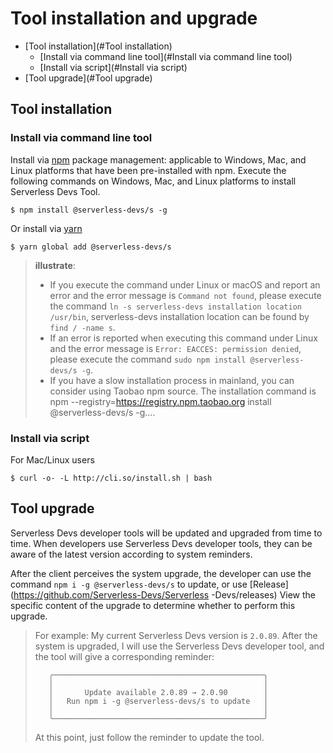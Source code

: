 # Tool installation and upgrade

- [Tool installation](#Tool installation)
    - [Install via command line tool](#Install via command line tool)
    - [Install via script](#Install via script)
- [Tool upgrade](#Tool upgrade)


## Tool installation
### Install via command line tool

Install via [npm](https://www.npmjs.com/) package management: applicable to Windows, Mac, and Linux platforms that have been pre-installed with npm. Execute the following commands on Windows, Mac, and Linux platforms to install Serverless Devs Tool.

```shell script
$ npm install @serverless-devs/s -g
```
Or install via [yarn](https://yarnpkg.com/)

```shell script
$ yarn global add @serverless-devs/s
```

> **illustrate**:
> - If you execute the command under Linux or macOS and report an error and the error message is `Command not found`, please execute the command `ln -s serverless-devs installation location /usr/bin`, serverless-devs installation location can be found by `find / -name s`.
> - If an error is reported when executing this command under Linux and the error message is `Error: EACCES: permission denied`, please execute the command `sudo npm install @serverless-devs/s -g`.
> - If you have a slow installation process in mainland, you can consider using Taobao npm source. The installation command is npm --registry=https://registry.npm.taobao.org install @serverless-devs/s -g....


### Install via script

For Mac/Linux users

```shell script
$ curl -o- -L http://cli.so/install.sh | bash
```

## Tool upgrade

Serverless Devs developer tools will be updated and upgraded from time to time. When developers use Serverless Devs developer tools, they can be aware of the latest version according to system reminders.

After the client perceives the system upgrade, the developer can use the command `npm i -g @serverless-devs/s` to update, or use [Release](https://github.com/Serverless-Devs/Serverless -Devs/releases) View the specific content of the upgrade to determine whether to perform this upgrade.

> For example: My current Serverless Devs version is `2.0.89`. After the system is upgraded, I will use the Serverless Devs developer tool, and the tool will give a corresponding reminder:
> ```shell script
>    ╭───────────────────────────────────────────────╮
>    │                                               │
>    │       Update available 2.0.89 → 2.0.90        │
>    │   Run npm i -g @serverless-devs/s to update   │
>    │                                               │
>    ╰───────────────────────────────────────────────╯
> ```
> At this point, just follow the reminder to update the tool.